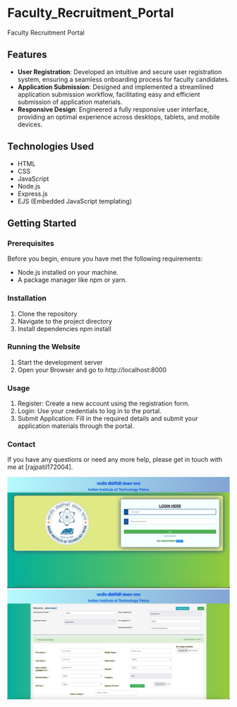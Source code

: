 # Faculty_Recruitment_Portal

Faculty Recruitment Portal

## Features

- **User Registration**: Developed an intuitive and secure user registration system, ensuring a seamless onboarding process for faculty candidates.
- **Application Submission**: Designed and implemented a streamlined application submission workflow, facilitating easy and efficient submission of application materials.
- **Responsive Design**: Engineered a fully responsive user interface, providing an optimal experience across desktops, tablets, and mobile devices.

## Technologies Used

- HTML
- CSS
- JavaScript
- Node.js
- Express.js
- EJS (Embedded JavaScript templating)

## Getting Started

### Prerequisites

Before you begin, ensure you have met the following requirements:

- Node.js installed on your machine.
- A package manager like npm or yarn.

### Installation

1. Clone the repository   
2. Navigate to the project directory
3. Install dependencies
   npm install

### Running the Website
1. Start the development server
2. Open your Browser and go to http://localhost:8000

### Usage
1. Register: Create a new account using the registration form.
2. Login: Use your credentials to log in to the portal.
3. Submit Application: Fill in the required details and submit your application materials through the portal.
   
### Contact
If you have any questions or need any more help, please get in touch with me at [rajpatil172004].

![Screenshot](https://github.com/RajxPatil/2201AI30_CS260/blob/main/Image_1.jpeg)
![Screenshot](https://github.com/RajxPatil/2201AI30_CS260/blob/main/Image_2.jpeg)
